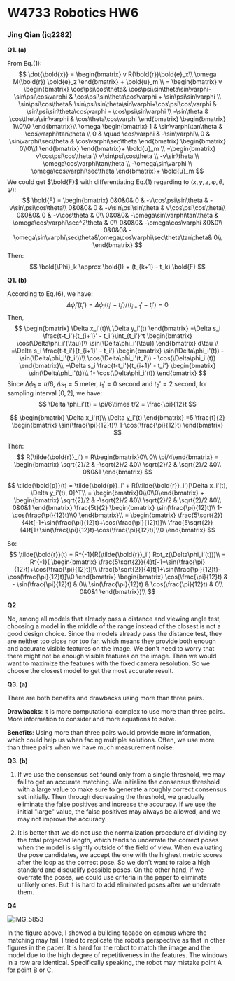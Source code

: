 # W4733 Robotics HW6

###                                                                 Jing Qian (jq2282)



**Q1. (a)**

From Eq.(1):
$$
\dot{\bold{x}} = \begin{bmatrix}
v R(\bold{r})\bold{e}_x\\
\omega M(\bold{r}) \bold{e}_z
\end{bmatrix} + \bold{u}_m \\
= \begin{bmatrix}
v
\begin{bmatrix}
\cos\psi\cos\theta& \cos\psi\sin\theta\sin\varphi-\sin\psi\cos\varphi & \cos\psi\sin\theta\cos\varphi + \sin\psi\sin\varphi \\
\sin\psi\cos\theta& \sin\psi\sin\theta\sin\varphi+\cos\psi\cos\varphi & \sin\psi\sin\theta\cos\varphi - \cos\psi\sin\varphi \\
-\sin\theta & \cos\theta\sin\varphi & \cos\theta\cos\varphi
\end{bmatrix}
\begin{bmatrix}
1\\0\\0
\end{bmatrix}\\
\omega
\begin{bmatrix}
1 & \sin\varphi\tan\theta & \cos\varphi\tan\theta \\
0 & \quad \cos\varphi & -\sin\varphi\\
0 & \sin\varphi\sec\theta & \cos\varphi\sec\theta
\end{bmatrix}
\begin{bmatrix}
0\\0\\1
\end{bmatrix}
\end{bmatrix}+ \bold{u}_m \\
=\begin{bmatrix}
v\cos\psi\cos\theta \\
v\sin\psi\cos\theta \\
-v\sin\theta \\
\omega\cos\varphi\tan\theta \\
-\omega\sin\varphi \\
\omega\cos\varphi\sec\theta
\end{bmatrix}+ \bold{u}_m
$$
We could get $\bold{F}$ with differentiating Eq.(1) regarding to $(x, y, z, \varphi, \theta, \psi)$:
$$
\bold{F} = 
\begin{bmatrix}
0&0&0& 0 & -v\cos\psi\sin\theta & -v\sin\psi\cos\theta\\
0&0&0& 0 & -v\sin\psi\sin\theta & v\cos\psi\cos\theta\\
0&0&0& 0 & -v\cos\theta & 0\\
0&0&0& -\omega\sin\varphi\tan\theta & \omega\cos\varphi\sec^2\theta & 0\\
0&0&0& -\omega\cos\varphi &0&0\\
0&0&0& -\omega\sin\varphi\sec\theta&\omega\cos\varphi\sec\theta\tan\theta& 0\\
\end{bmatrix}
$$
Then:
$$
\bold{\Phi}_k \approx \bold{I} + (t_{k+1} - t_k) \bold{F}
$$

**Q1. (b)**

According to Eq.(6), we have:
$$
\Delta \phi_i'(t_i') = \Delta\phi_i(t_i'-t_i')/(t_{i+1}'-t_i') = 0
$$
Then,
$$
\begin{bmatrix}
\Delta x_i'(t)\\
\Delta y_i'(t)
\end{bmatrix}
=\Delta s_i \frac{t-t_i'}{t_{i+1}' - t_i'}\int_{t_i'}^t
\begin{bmatrix}
\cos(\Delta\phi_i'(\tau))\\
\sin(\Delta\phi_i'(\tau))
\end{bmatrix}
d\tau \\
=\Delta s_i \frac{t-t_i'}{t_{i+1}' - t_i'}
\begin{bmatrix}
\sin(\Delta\phi_i'(t)) - \sin(\Delta\phi_i'(t_i'))\\
\cos(\Delta\phi_i'(t_i')) - \cos(\Delta\phi_i'(t))
\end{bmatrix}\\
=\Delta s_i \frac{t-t_i'}{t_{i+1}' - t_i'}
\begin{bmatrix}
\sin(\Delta\phi_i'(t))\\
1- \cos(\Delta\phi_i'(t))
\end{bmatrix}
$$
Since $\Delta\phi_1 = \pi/6$, $\Delta s_1 = 5$ meter, $t_1' = 0$ second and $t_2' = 2$ second, for sampling interval $[0,2]$, we have:
$$
\Delta \phi_i'(t) = \pi/6\times t/2 = \frac{\pi}{12}t
$$

$$
\begin{bmatrix}
\Delta x_i'(t)\\
\Delta y_i'(t)
\end{bmatrix}
=5 \frac{t}{2}
\begin{bmatrix}
\sin(\frac{\pi}{12}t)\\
1-\cos(\frac{\pi}{12}t)
\end{bmatrix}
$$

Then:
$$
R(\tilde{\bold{r}}_i') = R\begin{bmatrix}0\\ 0\\ \pi/4\end{bmatrix} = 
\begin{bmatrix}
\sqrt{2}/2 & -\sqrt{2}/2 &0\\
\sqrt{2}/2 & \sqrt{2}/2 &0\\
0&0&1
\end{bmatrix}
$$

$$
\tilde{\bold{p}}(t) = \tilde{\bold{p}}_i' + R(\tilde{\bold{r}}_i')[\Delta x_i'(t), \Delta y_i'(t), 0]^T\\
= \begin{bmatrix}0\\0\\0\end{bmatrix} + \begin{bmatrix}
\sqrt{2}/2 & -\sqrt{2}/2 &0\\
\sqrt{2}/2 & \sqrt{2}/2 &0\\
0&0&1
\end{bmatrix}
\frac{5t}{2}
\begin{bmatrix}
\sin(\frac{\pi}{12}t)\\
1-\cos(\frac{\pi}{12}t)\\0
\end{bmatrix}\\
= \begin{bmatrix}
\frac{5\sqrt{2}}{4}t[-1+\sin(\frac{\pi}{12}t)+\cos(\frac{\pi}{12}t)]\\
\frac{5\sqrt{2}}{4}t[1+\sin(\frac{\pi}{12}t)-\cos(\frac{\pi}{12}t)]\\0
\end{bmatrix}
$$

So:
$$
\tilde{\bold{r}}(t) = R^{-1}(R(\tilde{\bold{r}}_i') Rot_z(\Delta\phi_i'(t)))\\
= R^{-1}( \begin{bmatrix}
\frac{5\sqrt{2}}{4}t[-1+\sin(\frac{\pi}{12}t)+\cos(\frac{\pi}{12}t)]\\
\frac{5\sqrt{2}}{4}t[1+\sin(\frac{\pi}{12}t)-\cos(\frac{\pi}{12}t)]\\0
\end{bmatrix}
\begin{bmatrix}
\cos(\frac{\pi}{12}t) & - \sin(\frac{\pi}{12}t) & 0\\
\sin(\frac{\pi}{12}t) &  \cos(\frac{\pi}{12}t) & 0\\
0&0&1
\end{bmatrix})\\
$$


**Q2** 

No, among all models that already pass a distance and viewing angle test, choosing a model in the middle of the range instead of the closest is not a good design choice. Since the models already pass the distance test, they are neither too close nor too far, which means they provide both enough and accurate visible features on the image. We don't need to worry that there might not be enough visible features on the image. Then we would want to maximize the features with the fixed camera resolution. So we choose the closest model to get the most accurate result.



**Q3. (a)** 

There are both benefits and drawbacks using more than three pairs. 

**Drawbacks**: it is more computational complex to use more than three pairs. More information to consider and more equations to solve.

**Benefits**: Using more than three pairs would provide more information, which could help us when facing multiple solutions. Often, we use more than three pairs when we have much measurement noise.



**Q3. (b)**

1) If we use the consensus set found only from a single threshold, we may fail to get an accurate matching. We initialize the consensus threshold with a large value to make sure to generate a roughly correct consensus set initially. Then through decreasing the threshold, we gradually eliminate the false positives and increase the accuracy. If we use the initial "large" value, the false positives may always be allowed, and we may not improve the accuracy.

2) It is better that we do not use the normalization procedure of dividing by the total projected length, which tends to underrate the correct poses when the model is slightly outside of the field of view. When evaluating the pose candidates, we accept the one with the highest metric scores after the loop as the correct pose. So we don't want to raise a high standard and disqualify possible poses. On the other hand, if we overrate the poses, we could use criteria in the paper to eliminate unlikely ones. But it is hard to add eliminated poses after we underrate them.



**Q4** 

![IMG_5853](/Users/mac/Desktop/Robotics/HW6/IMG_5853.png)

In the figure above, I showed a building facade on campus where the matching may fail. I tried to replicate the robot’s perspective as that in other figures in the paper. It is hard for the robot to match the image and the model due to the high degree of repetitiveness in the features. The windows in a row are identical.  Specifically speaking, the robot may mistake point A for point B or C.